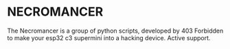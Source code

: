 # NECROMANCER
The Necromancer is a group of python scripts, developed by 403 Forbidden to make your esp32 c3 supermini into a hacking device. Active support.
